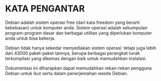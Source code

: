 # KATA PENGANTAR

Debian adalah sistem operasi free (dari kata freedom yang berarti kebebasan) untuk komputer anda. 
Sistem operasi adalah sekumpulan program-program dasar dan berbagai utilitas yang diperlukan komputer anda untuk bisa bekerja.

Debian tidak hanya sekedar menyediakan sistem operasi: tetapi juga lebih dari 43000 paket-paket lainnya, 
berupa berbagai perangkat lunak terkompilasi yang dikemas dengan baik untuk memudahkan instalasi.

Dokumentasi ini diharapkan dapat memudahkan rekan-rekan pengguna Debian untuk ikut serta dalam
penerjemahan wesite Debian.

